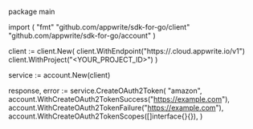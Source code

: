 package main

import (
    "fmt"
    "github.com/appwrite/sdk-for-go/client"
    "github.com/appwrite/sdk-for-go/account"
)

client := client.New(
    client.WithEndpoint("https://<REGION>.cloud.appwrite.io/v1")
    client.WithProject("<YOUR_PROJECT_ID>")
)

service := account.New(client)

response, error := service.CreateOAuth2Token(
    "amazon",
    account.WithCreateOAuth2TokenSuccess("https://example.com"),
    account.WithCreateOAuth2TokenFailure("https://example.com"),
    account.WithCreateOAuth2TokenScopes([]interface{}{}),
)
